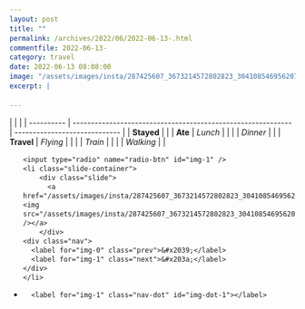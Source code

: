 ```yaml
---
layout: post
title: ""
permalink: /archives/2022/06/2022-06-13-.html
commentfile: 2022-06-13-
category: travel
date: 2022-06-13 08:08:00
image: "/assets/images/insta/287425607_3673214572802823_3041085469562079899_n_18021662329379953.webp"
excerpt: |
  
---
```


|            |                                                              |
| ---------- | ------------------------------------------------------------ | ----------------------------- |
| **Stayed** |  |
| **Ate**    | _Lunch_                                                      |          |
|            | _Dinner_                                                     |          |
| **Travel** | _Flying_                                                     |          |
|            | _Train_                                                      |          |
|            | _Walking_                                                    |          |





<ul class="slides">

    <input type="radio" name="radio-btn" id="img-1" />
    <li class="slide-container">
        <div class="slide">
          <a href="/assets/images/insta/287425607_3673214572802823_3041085469562079899_n_18021662329379953.webp"><img src="/assets/images/insta/287425607_3673214572802823_3041085469562079899_n_18021662329379953.webp" /></a>
        </div>
    <div class="nav">
      <label for="img-0" class="prev">&#x2039;</label>
      <label for="img-1" class="next">&#x203a;</label>
    </div>
    </li>
			
<li class="nav-dots">

      <label for="img-1" class="nav-dot" id="img-dot-1"></label>

</li>
</ul>        
             

		